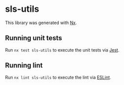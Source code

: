 # sls-utils

This library was generated with [Nx](https://nx.dev).

## Running unit tests

Run `nx test sls-utils` to execute the unit tests via [Jest](https://jestjs.io).

## Running lint

Run `nx lint sls-utils` to execute the lint via [ESLint](https://eslint.org/).
